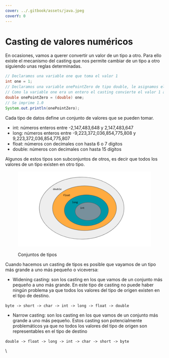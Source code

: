 ```yaml
---
cover: ../.gitbook/assets/java.jpeg
coverY: 0
---
```


# Casting de valores numéricos

En ocasiones, vamos a querer convertir un valor de un tipo a otro. Para ello existe el mecanismo del casting que nos permite cambiar de un tipo a otro siguiendo unas reglas determinadas.

```java
// Declaramos una variable one que toma el valor 1
int one = 1;
// Declaramos una variable onePointZero de tipo double, le asignamos el valor anterior
// Como la variable one era un entero el casting convierte el valor 1 a 1.0
double onePointZero = (double) one;
// Se imprime 1.0
System.out.println(onePointZero);
```

Cada tipo de datos define un conjunto de valores que se pueden tomar.&#x20;

* int: números enteros entre -2,147,483,648 y 2,147,483,647
* long: números enteros entre -9,223,372,036,854,775,808 y 9,223,372,036,854,775,807
* float: números con decimales con hasta 6 o 7 dígitos
* double: números con decimales con hasta 15 dígitos

Algunos de estos tipos son subconjuntos de otros, es decir que todos los valores de un tipo existen en otro tipo.

<figure><img src="../.gitbook/assets/image (3) (1) (1) (1).png" alt=""><figcaption><p>Conjuntos de tipos</p></figcaption></figure>

Cuando hacemos un casting de tipos es posible que vayamos de un tipo más grande a uno más pequeño o viceversa:

* Widening casting: son los casting en los que vamos de un conjunto más pequeño a uno más grande. En este tipo de casting no puede haber ningún problema ya que todos los valores del tipo de origen existen en el tipo de destino.

`byte -> short -> char -> int -> long -> float -> double`

* Narrow casting: son los casting en los que vamos de un conjunto más grande a uno más pequeño. Estos casting son potencialmente problemáticos ya que no todos los valores del tipo de origen son representables en el tipo de destino

`double -> float -> long -> int -> char -> short -> byte`

\




